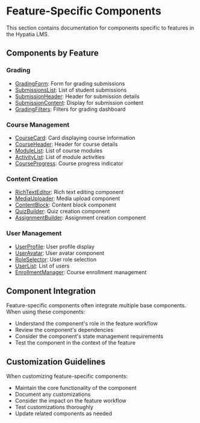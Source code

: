 # Feature-Specific Components

This section contains documentation for components specific to features in the Hypatia LMS.

## Components by Feature

### Grading

- [GradingForm](./GradingForm.md): Form for grading submissions
- [SubmissionsList](./SubmissionsList.md): List of student submissions
- [SubmissionHeader](./SubmissionHeader.md): Header for submission details
- [SubmissionContent](./SubmissionContent.md): Display for submission content
- [GradingFilters](./GradingFilters.md): Filters for grading dashboard

### Course Management

- [CourseCard](./CourseCard.md): Card displaying course information
- [CourseHeader](./CourseHeader.md): Header for course details
- [ModuleList](./ModuleList.md): List of course modules
- [ActivityList](./ActivityList.md): List of module activities
- [CourseProgress](./CourseProgress.md): Course progress indicator

### Content Creation

- [RichTextEditor](./RichTextEditor.md): Rich text editing component
- [MediaUploader](./MediaUploader.md): Media upload component
- [ContentBlock](./ContentBlock.md): Content block component
- [QuizBuilder](./QuizBuilder.md): Quiz creation component
- [AssignmentBuilder](./AssignmentBuilder.md): Assignment creation component

### User Management

- [UserProfile](./UserProfile.md): User profile display
- [UserAvatar](./UserAvatar.md): User avatar component
- [RoleSelector](./RoleSelector.md): User role selection
- [UserList](./UserList.md): List of users
- [EnrollmentManager](./EnrollmentManager.md): Course enrollment management

## Component Integration

Feature-specific components often integrate multiple base components. When using these components:

- Understand the component's role in the feature workflow
- Review the component's dependencies
- Consider the component's state management requirements
- Test the component in the context of the feature

## Customization Guidelines

When customizing feature-specific components:

- Maintain the core functionality of the component
- Document any customizations
- Consider the impact on the feature workflow
- Test customizations thoroughly
- Update related components as needed
